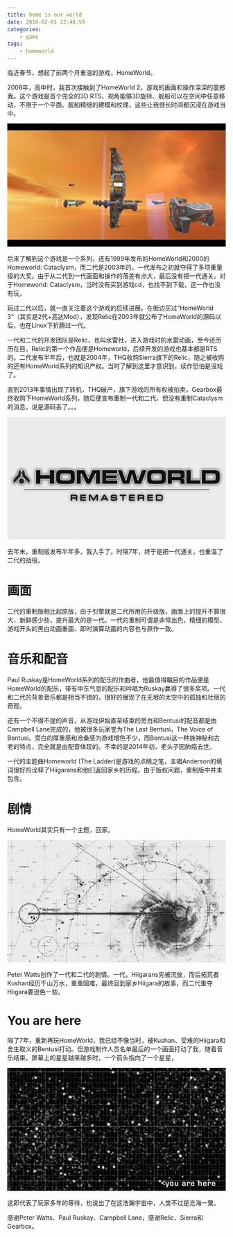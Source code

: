 ```yaml
---
title: home is our world
date: 2016-02-01 22:48:59
categories:
    - game
tags:
    - homeworld
---
```


临近春节，想起了前两个月重温的游戏，HomeWorld。

2008年，高中时，我首次接触到了HomeWorld 2，游戏的画面和操作深深的震撼我。这个游戏是首个完全的3D RTS、视角能够3D旋转、舰船可以在空间中任意移动，不限于一个平面、舰船精细的建模和纹理，这些让我很长时间都沉浸在游戏当中。

![](/images/2016/homeworld_hyper_space_jump.jpg)

后来了解到这个游戏是一个系列，还有1999年发布的HomeWorld和2000的Homeworld: Cataclysm，而二代是2003年的，一代发布之初就夺得了多项重量级的大奖。由于从二代到一代画面和操作的落差有点大，最后没有把一代通关。对于Homeworld: Cataclysm，当时没有买到游戏cd，也找不到下载，这一作也没有玩，

玩过二代以后，就一直关注着这个游戏的后续进展。在街边买过“HomeWorld 3”（其实是2代+高达Mod），发现Relic在2003年就公布了HomeWorld的源码以后，也在Linux下折腾过一代。

一代和二代的开发团队是Relic，也叫水雷社，进入游戏时的水雷动画，至今还历历在目。Relic的第一个作品便是Homeworld，后续开发的游戏也基本都是RTS的。二代发布半年后，也就是2004年，THQ收购Sierra旗下的Relic，随之被收购的还有HomeWorld系列的知识产权。当时了解到这里才意识到，续作恐怕是没戏了。

直到2013年事情出现了转机，THQ破产，旗下游戏的所有权被拍卖。Gearbox最终收购下HomeWorld系列，随后便宣布重制一代和二代，但没有重制Cataclysm的消息，说是源码丢了。。。

![](/images/2016/homeworld_homeworld.jpg)

去年末，重制版发布半年多，我入手了。时隔7年，终于是把一代通关，也重温了二代的战役。

# 画面

二代的重制版相比起原版，由于引擎就是二代所用的升级版，画面上的提升不算很大，新鲜感少些，提升最大的是一代。一代的重制可谓是非常出色，精细的模型、游戏开头的黑白动画重画、即时演算动画的内容也与原作一致。

# 音乐和配音

Paul Ruskay是HomeWorld系列的配乐的作曲者，他最值得瞩目的作品便是HomeWorld的配乐，带有中东气息的配乐和吟唱为Ruskay赢得了很多奖项。一代和二代的背景音乐都是相当不错的，很好的展现了在无垠的太空中的孤独和壮丽的奇观。

还有一个不得不提的声音，从游戏伊始直至结束的旁白和Bentusi的配音都是由Campbell Lane完成的，他被很多玩家誉为The Last Bentusi，The Voice of Bentusi。旁白的厚重感和沧桑感为游戏增色不少，而Bentusi这一种族神秘和古老的特点，完全就是由配音体现的。不幸的是2014年初，老头子因肺癌去世。

一代的主题曲Homeworld (The Ladder)是游戏的点睛之笔，主唱Anderson的填词很好的诠释了Hiigarans和他们返回家乡的历程。由于版权问题，重制版中并未包含。

# 剧情

HomeWorld其实只有一个主题，回家。

![](/images/2016/homeworld_path.jpg)

Peter Watts创作了一代和二代的剧情。一代，Hiigarans先被流放，而后拓荒者Kushan经历千山万水，重重阻难，最终回到家乡Hiigara的故事，而二代重夺Hiigara要逊色一些。

# You are here

隔了7年，重新再玩HomeWorld，我已经不像当时，被Kushan、受难的Hiigara和舍生取义的Bentusi打动。但游戏制作人员名单最后的一个画面打动了我，随着音乐结束，屏幕上的星星越来越多时，一个箭头指向了一个星星，

![](/images/2016/homeworld_you_are_here.jpg)

这即代表了玩家多年的等待，也说出了在这浩瀚宇宙中，人类不过是沧海一粟。

感谢Peter Watts、Paul Ruskay、Campbell Lane，感谢Relic、Sierra和Gearbox。
